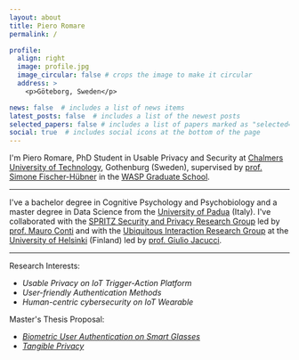 ```yaml
---
layout: about
title: Piero Romare
permalink: /

profile:
  align: right
  image: profile.jpg
  image_circular: false # crops the image to make it circular
  address: >
    <p>Göteborg, Sweden</p>

news: false  # includes a list of news items
latest_posts: false  # includes a list of the newest posts
selected_papers: false # includes a list of papers marked as "selected={true}"
social: true  # includes social icons at the bottom of the page
---
```


I'm Piero Romare, PhD Student in Usable Privacy and Security at [Chalmers University of Technology](https://www.chalmers.se), Gothenburg (Sweden), supervised by [prof. Simone Fischer-Hübner](https://www.kau.se/forskare/simone-fischer-hubner) in the [WASP Graduate School](https://wasp-sweden.org). 


---
I've a bachelor degree in Cognitive Psychology and Psychobiology and a master degree in Data Science from the [University of Padua](https://www.unipd.it/en/) (Italy). 
I've collaborated with the [SPRITZ Security and Privacy Research Group](https://spritz.math.unipd.it) led by [prof. Mauro Conti](https://www.math.unipd.it/~conti/) and with the [Ubiquitous Interaction Research Group](https://www.helsinki.fi/en/researchgroups/ubiquitous-interaction) at the [University of Helsinki](https://www.helsinki.fi/en) (Finland) led by [prof. Giulio Jacucci](https://researchportal.helsinki.fi/en/persons/giulio-jacucci).

---

Research Interests:
- *Usable Privacy on IoT Trigger-Action Platform*
- *User-friendly Authentication Methods*
- *Human-centric cybersecurity on IoT Wearable*

Master's Thesis Proposal:
- *[Biometric User Authentication on Smart Glasses](https://pieroromare.github.io/assets/pdf/Smart_Glasses_Authentication_Proposal.pdf)*
- *[Tangible Privacy](https://pieroromare.github.io/assets/pdf/Tangible_Interfaces_Proposal.pdf)*